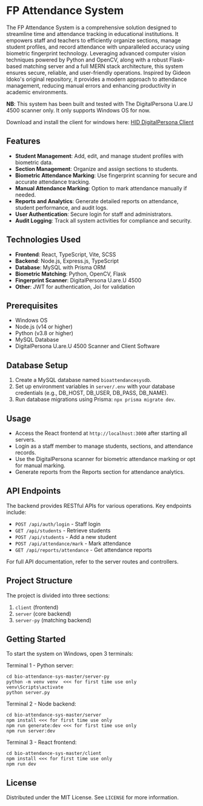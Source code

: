 # FP Attendance System

The FP Attendance System is a comprehensive solution designed to streamline time and attendance tracking in educational institutions. It empowers staff and teachers to efficiently organize sections, manage student profiles, and record attendance with unparalleled accuracy using biometric fingerprint technology. Leveraging advanced computer vision techniques powered by Python and OpenCV, along with a robust Flask-based matching server and a full MERN stack architecture, this system ensures secure, reliable, and user-friendly operations. Inspired by Gideon Idoko's original repository, it provides a modern approach to attendance management, reducing manual errors and enhancing productivity in academic environments.

**NB**: This system has been built and tested with The DigitalPersona U.are.U 4500 scanner only. It only supports Windows OS for now.

Download and install the client for windows here: [HID DigitalPersona Client](https://drive.google.com/file/d/12QCh311WQ-_PIkMHeXqNRfTkbIWnnSdY/view?usp=sharing)

## Features

- **Student Management**: Add, edit, and manage student profiles with biometric data.
- **Section Management**: Organize and assign sections to students.
- **Biometric Attendance Marking**: Use fingerprint scanning for secure and accurate attendance tracking.
- **Manual Attendance Marking**: Option to mark attendance manually if needed.
- **Reports and Analytics**: Generate detailed reports on attendance, student performance, and audit logs.
- **User Authentication**: Secure login for staff and administrators.
- **Audit Logging**: Track all system activities for compliance and security.

## Technologies Used

- **Frontend**: React, TypeScript, Vite, SCSS
- **Backend**: Node.js, Express.js, TypeScript
- **Database**: MySQL with Prisma ORM
- **Biometric Matching**: Python, OpenCV, Flask
- **Fingerprint Scanner**: DigitalPersona U.are.U 4500
- **Other**: JWT for authentication, Joi for validation

## Prerequisites

- Windows OS
- Node.js (v14 or higher)
- Python (v3.8 or higher)
- MySQL Database
- DigitalPersona U.are.U 4500 Scanner and Client Software

## Database Setup

1. Create a MySQL database named `bioattendancesysdb`.
2. Set up environment variables in `server/.env` with your database credentials (e.g., DB_HOST, DB_USER, DB_PASS, DB_NAME).
3. Run database migrations using Prisma: `npx prisma migrate dev`.

## Usage

- Access the React frontend at `http://localhost:3000` after starting all servers.
- Login as a staff member to manage students, sections, and attendance records.
- Use the DigitalPersona scanner for biometric attendance marking or opt for manual marking.
- Generate reports from the Reports section for attendance analytics.

## API Endpoints

The backend provides RESTful APIs for various operations. Key endpoints include:

- `POST /api/auth/login` - Staff login
- `GET /api/students` - Retrieve students
- `POST /api/students` - Add a new student
- `POST /api/attendance/mark` - Mark attendance
- `GET /api/reports/attendance` - Get attendance reports

For full API documentation, refer to the server routes and controllers.

## Project Structure

The project is divided into three sections:

1. `client` (frontend)
2. `server` (core backend)
3. `server-py` (matching backend)

## Getting Started

To start the system on Windows, open 3 terminals:

Terminal 1 - Python server:
```
cd bio-attendance-sys-master/server-py
python -m venv venv  <<< for first time use only
venv\Scripts\activate
python server.py
```

Terminal 2 - Node backend:
```
cd bio-attendance-sys-master/server
npm install <<< for first time use only
npm run generate:dev <<< for first time use only
npm run server:dev
```

Terminal 3 - React frontend:
```
cd bio-attendance-sys-master/client
npm install <<< for first time use only
npm run dev
```

## License

Distributed under the MIT License. See `LICENSE` for more information.
